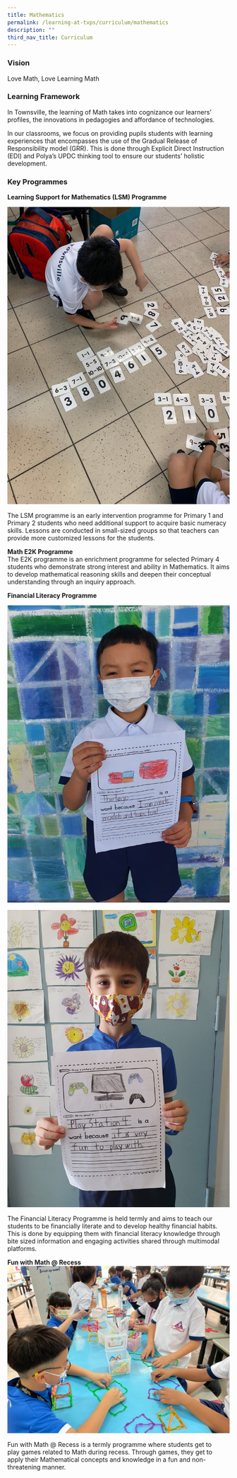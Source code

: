 ```yaml
---
title: Mathematics
permalink: /learning-at-tvps/curriculum/mathematics
description: ""
third_nav_title: Curriculum
---
```

### Vision
Love Math, Love Learning Math

### Learning Framework
In Townsville, the learning of Math takes into cognizance our learners’ profiles, the innovations in pedagogies and affordance of technologies.

In our classrooms, we focus on providing pupils students with learning experiences that encompasses the use of the Gradual Release of Responsibility model (GRR). This is done through Explicit Direct Instruction (EDI) and Polya’s UPDC thinking tool to ensure our students’ holistic development.  

### Key Programmes

**Learning Support for Mathematics (LSM) Programme**

![](/images/158158952_4480132542001281_7279112128594239155_n.jpg)

The LSM programme is an early intervention programme for Primary 1 and Primary 2 students who need additional support to acquire basic numeracy skills. Lessons are conducted in small-sized groups so that teachers can provide more customized lessons for the students.

**Math E2K Programme** <br>
The E2K programme is an enrichment programme for selected Primary 4 students who demonstrate strong interest and ability in Mathematics. It aims to develop mathematical reasoning skills and deepen their conceptual understanding through an inquiry approach.

**Financial Literacy Programme**

![](/images/WhatsApp%20Image%202021.jpeg)

![](/images/WhatsApp%20Image%202021-03-311.jpeg)

The Financial Literacy Programme is held termly and aims to teach our students to be financially literate and to develop healthy financial habits. This is done by equipping them with financial literacy knowledge through bite sized information and engaging activities shared through multimodal platforms. 

**Fun with Math @ Recess**
![](/images/158324553_4480132468667955_1869640778425412738_n.jpg)

Fun with Math @ Recess is a termly programme where students get to play games related to Math during recess. Through games, they get to apply their Mathematical concepts and knowledge in a fun and non-threatening manner.